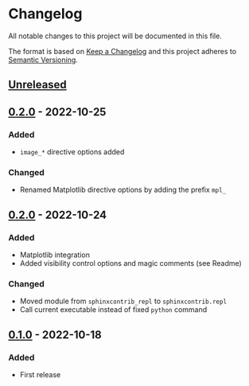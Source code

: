 # Changelog

All notable changes to this project will be documented in this file.

The format is based on [Keep a Changelog](http://keepachangelog.com/en/1.0.0/) and this project adheres to [Semantic Versioning](http://semver.org/spec/v2.0.0.html).

## [Unreleased]

## [0.2.0] - 2022-10-25

### Added

- `image_*` directive options added

### Changed

- Renamed Matplotlib directive options by adding the prefix `mpl_`

## [0.2.0] - 2022-10-24

### Added

- Matplotlib integration
- Added visibility control options and magic comments (see Readme)

### Changed

- Moved module from `sphinxcontrib_repl` to `sphinxcontrib.repl`
- Call current executable instead of fixed `python` command

## [0.1.0] - 2022-10-18

### Added

- First release

[unreleased]: https://github.com/sphinx-contrib/repl/compare/v0.3.0...HEAD
[0.3.0]: https://github.com/sphinx-contrib/repl/compare/v0.2.0...v0.3.0
[0.2.0]: https://github.com/sphinx-contrib/repl/compare/v0.1.0...v0.2.0
[0.1.0]: https://github.com/sphinx-contrib/repl/compare/aa188e...v0.1.0
